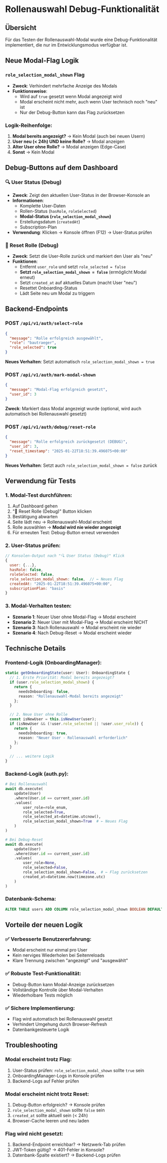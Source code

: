 # Rollenauswahl Debug-Funktionalität

## Übersicht
Für das Testen der Rollenauswahl-Modal wurde eine Debug-Funktionalität implementiert, die nur im Entwicklungsmodus verfügbar ist.

## Neue Modal-Flag Logik

### `role_selection_modal_shown` Flag
- **Zweck**: Verhindert mehrfache Anzeige des Modals
- **Funktionsweise**: 
  - Wird auf `true` gesetzt wenn Modal angezeigt wird
  - Modal erscheint nicht mehr, auch wenn User technisch noch "neu" ist
  - Nur der Debug-Button kann das Flag zurücksetzen

### Logik-Reihenfolge:
1. **Modal bereits angezeigt?** → Kein Modal (auch bei neuen Usern)
2. **User neu (< 24h) UND keine Rolle?** → Modal anzeigen
3. **Alter User ohne Rolle?** → Modal anzeigen (Edge-Case)
4. **Sonst** → Kein Modal

## Debug-Buttons auf dem Dashboard

### 🔍 User Status (Debug)
- **Zweck**: Zeigt den aktuellen User-Status in der Browser-Konsole an
- **Informationen**: 
  - Komplette User-Daten
  - Rollen-Status (`hasRole`, `roleSelected`)
  - **Modal-Status (`role_selection_modal_shown`)**
  - Erstellungsdatum (`createdAt`)
  - Subscription-Plan
- **Verwendung**: Klicken → Konsole öffnen (F12) → User-Status prüfen

### 🔧 Reset Rolle (Debug)
- **Zweck**: Setzt die User-Rolle zurück und markiert den User als "neu"
- **Funktionen**:
  - Entfernt `user_role` und setzt `role_selected = false`
  - **Setzt `role_selection_modal_shown = false`** (ermöglicht Modal erneut)
  - Setzt `created_at` auf aktuelles Datum (macht User "neu")
  - Resettet Onboarding-Status
  - Lädt Seite neu um Modal zu triggern

## Backend-Endpoints

### POST `/api/v1/auth/select-role`
```json
{
  "message": "Rolle erfolgreich ausgewählt",
  "role": "bautraeger",
  "role_selected": true
}
```
**Neues Verhalten**: Setzt automatisch `role_selection_modal_shown = true`

### POST `/api/v1/auth/mark-modal-shown`
```json
{
  "message": "Modal-Flag erfolgreich gesetzt",
  "user_id": 3
}
```
**Zweck**: Markiert dass Modal angezeigt wurde (optional, wird auch automatisch bei Rollenauswahl gesetzt)

### POST `/api/v1/auth/debug/reset-role`
```json
{
  "message": "Rolle erfolgreich zurückgesetzt (DEBUG)",
  "user_id": 3,
  "reset_timestamp": "2025-01-22T18:51:39.496075+00:00"
}
```
**Neues Verhalten**: Setzt auch `role_selection_modal_shown = false` zurück

## Verwendung für Tests

### 1. Modal-Test durchführen:
1. Auf Dashboard gehen
2. "🔧 Reset Rolle (Debug)" Button klicken
3. Bestätigung abwarten
4. Seite lädt neu → Rollenauswahl-Modal erscheint
5. Rolle auswählen → **Modal wird nie wieder angezeigt**
6. Für erneuten Test: Debug-Button erneut verwenden

### 2. User-Status prüfen:
```javascript
// Konsolen-Output nach "🔍 User Status (Debug)" Klick
{
  user: {...},
  hasRole: false,
  roleSelected: false,
  role_selection_modal_shown: false,  // ← Neues Flag
  createdAt: "2025-01-22T18:51:39.496075+00:00",
  subscriptionPlan: "basis"
}
```

### 3. Modal-Verhalten testen:
- **Szenario 1**: Neuer User ohne Modal-Flag → Modal erscheint
- **Szenario 2**: Neuer User mit Modal-Flag → Modal erscheint NICHT
- **Szenario 3**: Nach Rollenauswahl → Modal erscheint nie wieder
- **Szenario 4**: Nach Debug-Reset → Modal erscheint wieder

## Technische Details

### Frontend-Logik (OnboardingManager):
```typescript
static getOnboardingState(user: User): OnboardingState {
  // 1. Erste Priorität: Modal bereits angezeigt?
  if (user.role_selection_modal_shown) {
    return {
      needsOnboarding: false,
      reason: "Rollenauswahl-Modal bereits angezeigt"
    };
  }

  // 2. Neue User ohne Rolle
  const isNewUser = this.isNewUser(user);
  if (isNewUser && (!user.role_selected || !user.user_role)) {
    return {
      needsOnboarding: true,
      reason: "Neuer User - Rollenauswahl erforderlich"
    };
  }
  
  // ... weitere Logik
}
```

### Backend-Logik (auth.py):
```python
# Bei Rollenauswahl
await db.execute(
    update(User)
    .where(User.id == current_user.id)
    .values(
        user_role=role_enum,
        role_selected=True,
        role_selected_at=datetime.utcnow(),
        role_selection_modal_shown=True  # ← Neues Flag
    )
)

# Bei Debug-Reset
await db.execute(
    update(User)
    .where(User.id == current_user.id)
    .values(
        user_role=None,
        role_selected=False,
        role_selection_modal_shown=False,  # ← Flag zurücksetzen
        created_at=datetime.now(timezone.utc)
    )
)
```

### Datenbank-Schema:
```sql
ALTER TABLE users ADD COLUMN role_selection_modal_shown BOOLEAN DEFAULT FALSE;
```

## Vorteile der neuen Logik

### ✅ **Verbesserte Benutzererfahrung:**
- Modal erscheint nur einmal pro User
- Kein nerviges Wiederholen bei Seitenreloads
- Klare Trennung zwischen "angezeigt" und "ausgewählt"

### ✅ **Robuste Test-Funktionalität:**
- Debug-Button kann Modal-Anzeige zurücksetzen
- Vollständige Kontrolle über Modal-Verhalten
- Wiederholbare Tests möglich

### ✅ **Sichere Implementierung:**
- Flag wird automatisch bei Rollenauswahl gesetzt
- Verhindert Umgehung durch Browser-Refresh
- Datenbankgesteuerte Logik

## Troubleshooting

### Modal erscheint trotz Flag:
1. User-Status prüfen: `role_selection_modal_shown` sollte `true` sein
2. OnboardingManager-Logs in Konsole prüfen
3. Backend-Logs auf Fehler prüfen

### Modal erscheint nicht trotz Reset:
1. Debug-Button erfolgreich? → Konsole prüfen
2. `role_selection_modal_shown` sollte `false` sein
3. `created_at` sollte aktuell sein (< 24h)
4. Browser-Cache leeren und neu laden

### Flag wird nicht gesetzt:
1. Backend-Endpoint erreichbar? → Netzwerk-Tab prüfen
2. JWT-Token gültig? → 401-Fehler in Konsole?
3. Datenbank-Spalte existiert? → Backend-Logs prüfen 